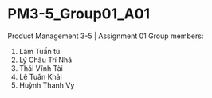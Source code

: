# PM3-5_Group01_A01
Product Management 3-5 | Assignment 01
Group members:
  1. Lâm Tuấn tú
  2. Lý Châu Trí Nhã
  3. Thái Vĩnh Tài
  4. Lê Tuấn Khải
  5. Huỳnh Thanh Vy
